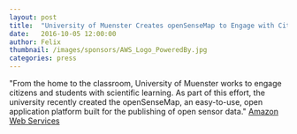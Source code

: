 ```yaml
---
layout: post
title:  "University of Muenster Creates openSenseMap to Engage with Citizens and Students"
date:   2016-10-05 12:00:00
author: Felix
thumbnail: /images/sponsors/AWS_Logo_PoweredBy.jpg
categories: press
---
```

"From the home to the classroom, University of Muenster works to engage citizens and students with scientific learning. As part of this effort, the university recently created the openSenseMap, an easy-to-use, open application platform built for the publishing of open sensor data."
<a href="https://aws.amazon.com/de/blogs/publicsector/university-of-muenster-creates-opensensemap-to-engage-with-citizens-and-students/">Amazon Web Services</a>
